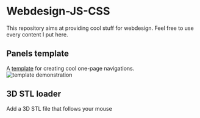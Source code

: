 # Webdesign-JS-CSS
This repository aims at providing cool stuff for webdesign. Feel free to use every content I put here.

## Panels template
A [template](https://github.com/qmonmous/Webdesign-JS-CSS/tree/master/panels-template) for creating cool one-page navigations.
![template demonstration](https://media.giphy.com/media/57YmxUZ1CQQF6qIsnI/giphy.gif)

## 3D STL loader
Add a 3D STL file that follows your mouse